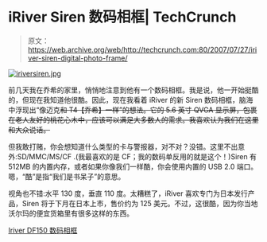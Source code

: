 # iRiver Siren 数码相框| TechCrunch

> 原文：<https://web.archive.org/web/http://techcrunch.com:80/2007/07/27/iriver-siren-digital-photo-frame/>

[![iriversiren.jpg](img/160740d442bd65ac35d8f0874071a292.png)](https://web.archive.org/web/20150629140849/http://old.crunchgear.com/wp-content/uploads/iriversiren.jpg "iriversiren.jpg")

前几天我在乔希的家里，悄悄地注意到他有一个数码相框。我是说，他一开始挺酷的，但现在我知道他很酷。因此，现在我看着 iRiver 的新 Siren 数码相框，脑海中浮现出“像迈克~~和 T4【乔希】一样”的想法。它的 5.6 英寸 QVGA 显示屏，包裹在老人友好的桃花心木中，应该可以满足大多数人的需求。我喜欢认为我们在这里和大众说话。~~

但我敢打赌，你会想知道什么类型的卡与警报器，对不对？没错。这里不出意外:SD/MMC/MS/CF .(我最喜欢的是 CF；我的数码单反用的就是这个！)Siren 有 512MB 的内置内存，或者如果你像我们一样酷，你会使用内置的 USB 2.0 端口。嗯，“酷”是指“我们是书呆子”的意思。

视角也不错:水平 130 度，垂直 110 度。太糟糕了，iRiver 喜欢专门为日本发行产品，Siren 将于下月在日本上市，售价约为 125 美元。不过，这很酷，因为你当地沃尔玛的便宜货箱里有很多这样的东西。

[Iriver DF150 数码相框](https://web.archive.org/web/20150629140849/http://www.fareastgizmos.com/media_devices/iriver_df150_digital_photo_frame.php)